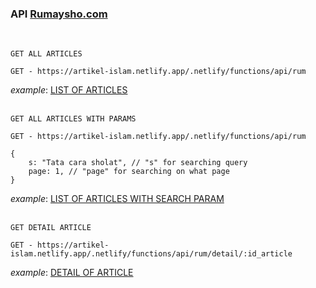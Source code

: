 ### API [Rumaysho.com](https://rumaysho.com/)
<br>

`GET ALL ARTICLES`
```
GET - https://artikel-islam.netlify.app/.netlify/functions/api/rum
```
_example_: [LIST OF ARTICLES](https://artikel-islam.netlify.app/.netlify/functions/api/rum)
<br>
<br>


`GET ALL ARTICLES WITH PARAMS`
```
GET - https://artikel-islam.netlify.app/.netlify/functions/api/rum
```
```
{
    s: "Tata cara sholat", // "s" for searching query
    page: 1, // "page" for searching on what page
}
```
_example_: [LIST OF ARTICLES WITH SEARCH PARAM](https://artikel-islam.netlify.app/.netlify/functions/api/rum?page=1&s=shalat)
<br>
<br>

`GET DETAIL ARTICLE`
```
GET - https://artikel-islam.netlify.app/.netlify/functions/api/rum/detail/:id_article
```
_example_: [DETAIL OF ARTICLE](https://artikel-islam.netlify.app/.netlify/functions/api/ks/detail/aHR0cHM6Ly9ydW1heXNoby5jb20vMjkzNzgtamFuZ2FuLWx1cGEtdWNhcGthbi10ZXJpbWEta2FzaWgtZGl0YW1iYWgtZGVuZ2FuLWRvYS5odG1s)
